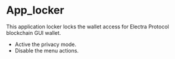 # App_locker

This application locker locks the wallet access for Electra Protocol blockchain GUI wallet. 

- Active the privacy mode.
- Disable the menu actions.
